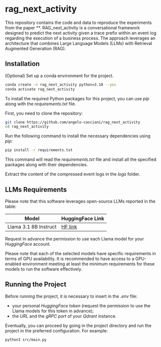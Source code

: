 # rag_next_activity

This repository contains the code and data to reproduce the experiments from the paper **.
RAG_next_activity is a conversational framework designed to predict the next activity given a trace prefix within an event log regarding the execution of a business process.
The approach leverages an architecture that combines Large Language Models (LLMs) with Retrieval Augmented Generation (RAG).

## Installation

(Optional) Set up a conda environment for the project.
```bash
conda create -n rag_next_activity python=3.10 --yes
conda activate rag_next_activity
```

To install the required Python packages for this project, you can use *pip* along with the *requirements.txt* file.

First, you need to clone the repository:
```bash
git clone https://github.com/angelo-casciani/rag_next_activity
cd rag_next_activity
```

Run the following command to install the necessary dependencies using *pip*:
```bash
pip install -r requirements.txt
```

This command will read the *requirements.txt* file and install all the specified packages along with their dependencies.

Extract the content of the compressed event logs in the *logs* folder.

## LLMs Requirements

Please note that this software leverages open-source LLMs reported in the table:

| Model | HuggingFace Link |
|-----------|-----------|
| Llama 3.1 8B Instruct | [HF link](https://huggingface.co/meta-llama/Meta-Llama-3.1-8B-Instruct) |

Request in advance the permission to use each Llama model for your *HuggingFace* account.

Please note that each of the selected models have specific requirements in terms of GPU availability.
It is recommended to have access to a GPU-enabled environment meeting at least the minimum requirements for these models to run the software effectively.

## Running the Project
Before running the project, it is necessary to insert in the *.env* file:
- your personal *HuggingFace token* (request the permission to use the Llama models for this token in advance);
- the *URL* and the *gRPC port* of your *Qdrant* instance.

Eventually, you can proceed by going in the project directory and run the project in the preferred configuration. For example:
```bash
python3 src/main.py
```